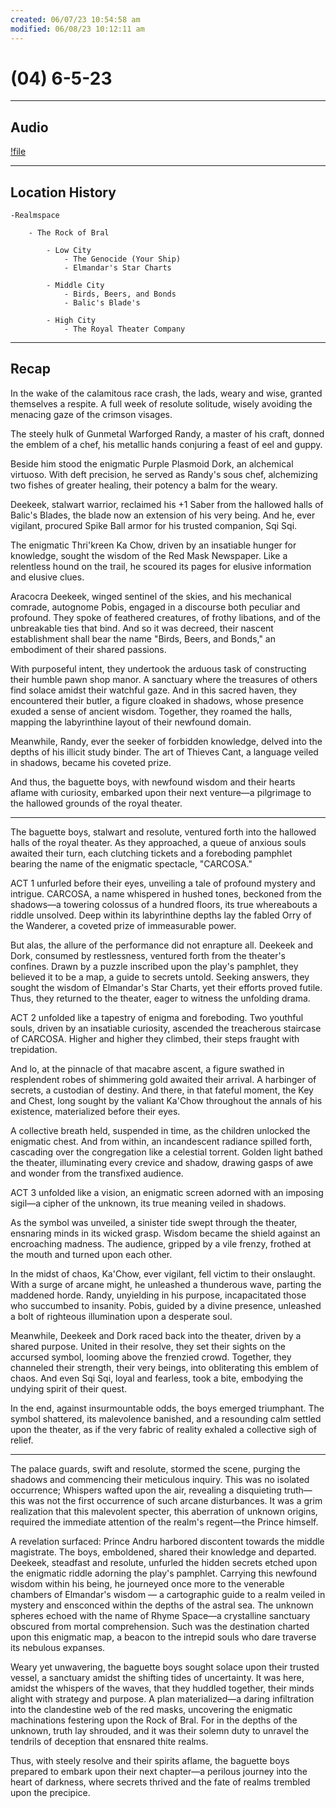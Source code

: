 ```yaml
---
created: 06/07/23 10:54:58 am
modified: 06/08/23 10:12:11 am
---
```


# (04) 6-5-23

---

## Audio

[!file](06_Handouts/Session%20Notes/attachments/4.mp3)

---

## Location History

	-Realmspace

		- The Rock of Bral

			- Low City
				- The Genocide (Your Ship)
				- Elmandar's Star Charts

			- Middle City
				- Birds, Beers, and Bonds
				- Balic's Blade's

			- High City
				- The Royal Theater Company

---

## Recap

In the wake of the calamitous race crash, the lads, weary and wise, granted themselves a respite. A full week of resolute solitude, wisely avoiding the menacing gaze of the crimson visages.

The steely hulk of Gunmetal Warforged Randy, a master of his craft, donned the emblem of a chef, his metallic hands conjuring a feast of eel and guppy.

Beside him stood the enigmatic Purple Plasmoid Dork, an alchemical virtuoso. With deft precision, he served as Randy's sous chef, alchemizing two fishes of greater healing, their potency a balm for the weary.

Deekeek, stalwart warrior, reclaimed his +1 Saber from the hallowed halls of Balic's Blades, the blade now an extension of his very being. And he, ever vigilant, procured Spike Ball armor for his trusted companion, Sqi Sqi.

The enigmatic Thri'kreen Ka Chow, driven by an insatiable hunger for knowledge, sought the wisdom of the Red Mask Newspaper. Like a relentless hound on the trail, he scoured its pages for elusive information and elusive clues.

Aracocra Deekeek, winged sentinel of the skies, and his mechanical comrade, autognome Pobis, engaged in a discourse both peculiar and profound. They spoke of feathered creatures, of frothy libations, and of the unbreakable ties that bind. And so it was decreed, their nascent establishment shall bear the name "Birds, Beers, and Bonds," an embodiment of their shared passions.

With purposeful intent, they undertook the arduous task of constructing their humble pawn shop manor. A sanctuary where the treasures of others find solace amidst their watchful gaze. And in this sacred haven, they encountered their butler, a figure cloaked in shadows, whose presence exuded a sense of ancient wisdom. Together, they roamed the halls, mapping the labyrinthine layout of their newfound domain.

Meanwhile, Randy, ever the seeker of forbidden knowledge, delved into the depths of his illicit study binder. The art of Thieves Cant, a language veiled in shadows, became his coveted prize.

And thus, the baguette boys, with newfound wisdom and their hearts aflame with curiosity, embarked upon their next venture—a pilgrimage to the hallowed grounds of the royal theater.

---

The baguette boys, stalwart and resolute, ventured forth into the hallowed halls of the royal theater. As they approached, a queue of anxious souls awaited their turn, each clutching tickets and a foreboding pamphlet bearing the name of the enigmatic spectacle, "CARCOSA."

ACT 1 unfurled before their eyes, unveiling a tale of profound mystery and intrigue. CARCOSA, a name whispered in hushed tones, beckoned from the shadows—a towering colossus of a hundred floors, its true whereabouts a riddle unsolved. Deep within its labyrinthine depths lay the fabled Orry of the Wanderer, a coveted prize of immeasurable power.

But alas, the allure of the performance did not enrapture all. Deekeek and Dork, consumed by restlessness, ventured forth from the theater's confines. Drawn by a puzzle inscribed upon the play's pamphlet, they believed it to be a map, a guide to secrets untold. Seeking answers, they sought the wisdom of Elmandar's Star Charts, yet their efforts proved futile. Thus, they returned to the theater, eager to witness the unfolding drama.

ACT 2 unfolded like a tapestry of enigma and foreboding. Two youthful souls, driven by an insatiable curiosity, ascended the treacherous staircase of CARCOSA. Higher and higher they climbed, their steps fraught with trepidation.

And lo, at the pinnacle of that macabre ascent, a figure swathed in resplendent robes of shimmering gold awaited their arrival. A harbinger of secrets, a custodian of destiny. And there, in that fateful moment, the Key and Chest, long sought by the valiant Ka'Chow throughout the annals of his existence, materialized before their eyes.

A collective breath held, suspended in time, as the children unlocked the enigmatic chest. And from within, an incandescent radiance spilled forth, cascading over the congregation like a celestial torrent. Golden light bathed the theater, illuminating every crevice and shadow, drawing gasps of awe and wonder from the transfixed audience.

ACT 3 unfolded like a vision, an enigmatic screen adorned with an imposing sigil—a cipher of the unknown, its true meaning veiled in shadows.

As the symbol was unveiled, a sinister tide swept through the theater, ensnaring minds in its wicked grasp. Wisdom became the shield against an encroaching madness. The audience, gripped by a vile frenzy, frothed at the mouth and turned upon each other.

In the midst of chaos, Ka'Chow, ever vigilant, fell victim to their onslaught. With a surge of arcane might, he unleashed a thunderous wave, parting the maddened horde. Randy, unyielding in his purpose, incapacitated those who succumbed to insanity. Pobis, guided by a divine presence, unleashed a bolt of righteous illumination upon a desperate soul.

Meanwhile, Deekeek and Dork raced back into the theater, driven by a shared purpose. United in their resolve, they set their sights on the accursed symbol, looming above the frenzied crowd. Together, they channeled their strength, their very beings, into obliterating this emblem of chaos. And even Sqi Sqi, loyal and fearless, took a bite, embodying the undying spirit of their quest.

In the end, against insurmountable odds, the boys emerged triumphant. The symbol shattered, its malevolence banished, and a resounding calm settled upon the theater, as if the very fabric of reality exhaled a collective sigh of relief.

---

The palace guards, swift and resolute, stormed the scene, purging the shadows and commencing their meticulous inquiry. This was no isolated occurrence; Whispers wafted upon the air, revealing a disquieting truth—this was not the first occurrence of such arcane disturbances. It was a grim realization that this malevolent specter, this aberration of unknown origins, required the immediate attention of the realm's regent—the Prince himself.

A revelation surfaced: Prince Andru harbored discontent towards the middle magistrate. The boys, emboldened, shared their knowledge and departed. Deekeek, steadfast and resolute, unfurled the hidden secrets etched upon the enigmatic riddle adorning the play's pamphlet. Carrying this newfound wisdom within his being, he journeyed once more to the venerable chambers of Elmandar's wisdom — a cartographic guide to a realm veiled in mystery and ensconced within the depths of the astral sea. The unknown spheres echoed with the name of Rhyme Space—a crystalline sanctuary obscured from mortal comprehension. Such was the destination charted upon this enigmatic map, a beacon to the intrepid souls who dare traverse its nebulous expanses.

Weary yet unwavering, the baguette boys sought solace upon their trusted vessel, a sanctuary amidst the shifting tides of uncertainty. It was here, amidst the whispers of the waves, that they huddled together, their minds alight with strategy and purpose. A plan materialized—a daring infiltration into the clandestine web of the red masks, uncovering the enigmatic machinations festering upon the Rock of Bral. For in the depths of the unknown, truth lay shrouded, and it was their solemn duty to unravel the tendrils of deception that ensnared thite realms.

Thus, with steely resolve and their spirits aflame, the baguette boys prepared to embark upon their next chapter—a perilous journey into the heart of darkness, where secrets thrived and the fate of realms trembled upon the precipice.
